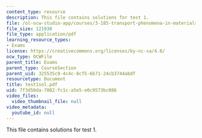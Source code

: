 ```yaml
---
content_type: resource
description: This file contains solutions for test 1.
file: /ol-ocw-studio-app/courses/3-185-transport-phenomena-in-materials-engineering-fall-2003/7f3d50da7002fc1ca5e5e0c9573bc086_test1sol.pdf
file_size: 121930
file_type: application/pdf
learning_resource_types:
- Exams
license: https://creativecommons.org/licenses/by-nc-sa/4.0/
ocw_type: OCWFile
parent_title: Exams
parent_type: CourseSection
parent_uid: 325535c9-4c4c-8cf5-6b71-24cb3744abdf
resourcetype: Document
title: test1sol.pdf
uid: 7f3d50da-7002-fc1c-a5e5-e0c9573bc086
video_files:
  video_thumbnail_file: null
video_metadata:
  youtube_id: null
---
```

This file contains solutions for test 1.